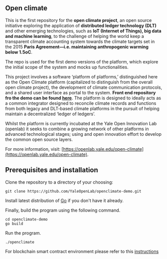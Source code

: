 ## Open climate

This is the first repository for the **open climate project**, an open source initiative exploring the application of **distributed ledger technology (DLT)** and other emerging technologies, such as **IoT (Internet of Things), big data and machine learning**, to the challenge of helping the world keep a transparent climate accounting system towards the climate targets set in the 2015 **Paris Agreement—i.e. maintaining anthropogenic warming below 1.5oC**.

The repo is used for the first demo versions of the platform, which explore the initial scope of the system and mocks up functionalities. 

This project involves a software ‘platform of platforms,’ distinguished here as the Open Climate platform (capitalized to distinguish from the overall open climate project), the development of climate communication protocols, and a shared user interface as portal to the system. **Front end repository fro the demo can be found [here](https://github.com/YaleOpenLab/openx-frontend)**. The platform is designed to ideally acts as a common integrator designed to reconcile climate records and functions from both legacy and DLT-based climate platforms in the pursuit of helping maintain a decentralized ‘ledger of ledgers’.

Whilst the platform is currently incubated at the Yale Open Innovation Lab (openlab) it seeks to combine a growing network of other platforms in advanced technological stages; using and open innovation effort to develop the common open source layers. 

For more information, visit: [https://openlab.yale.edu/open-climate](https://openlab.yale.edu/open-climate).

## Prerequisites and installation

Clone the repository to a directory of your choosing:

``git clone https://github.com/YaleOpenLab/openclimate-demo.git``

Install latest distribution of [Go](https://golang.org/) if you don't have it already.

Finally, build the program using the following command.

```
cd openclimate-demo 
go build
```

Run the program.

``./openclimate``

For blockchain smart contract environment please refer to this [instructions](https://github.com/YaleOpenLab/openclimate-demo/blob/master/blockchain/README.md)
